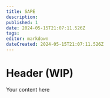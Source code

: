 ```yaml
---
title: SAPE
description: 
published: 1
date: 2024-05-15T21:07:11.526Z
tags: 
editor: markdown
dateCreated: 2024-05-15T21:07:11.526Z
---
```


# Header (WIP)
Your content here